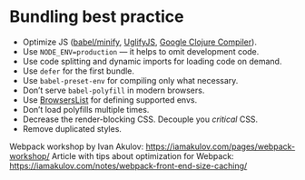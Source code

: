# Bundling best practice

* Optimize JS ([babel/minify](https://github.com/babel/minify), [UglifyJS](https://github.com/mishoo/UglifyJS), [Google Clojure Compiler](https://developers.google.com/closure/compiler/)).
* Use `NODE_ENV=production` — it helps to omit development code.
* Use code splitting and dynamic imports for loading code on demand.
* Use `defer` for the first bundle.
* Use `babel-preset-env` for compiling only what necessary.
* Don’t serve `babel-polyfill` in modern browsers.
* Use [BrowsersList](https://github.com/browserslist/browserslist) for defining supported envs.
* Don’t load polyfills multiple times.
* Decrease the render-blocking CSS. Decouple you _critical_ CSS.
* Remove duplicated styles.

Webpack workshop by Ivan Akulov: https://iamakulov.com/pages/webpack-workshop/
Article with tips about optimization for Webpack: https://iamakulov.com/notes/webpack-front-end-size-caching/